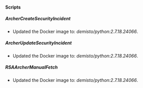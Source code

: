 
#### Scripts
##### ArcherCreateSecurityIncident
- Updated the Docker image to: *demisto/python:2.7.18.24066*.
##### ArcherUpdateSecurityIncident
- Updated the Docker image to: *demisto/python:2.7.18.24066*.
##### RSAArcherManualFetch
- Updated the Docker image to: *demisto/python:2.7.18.24066*.